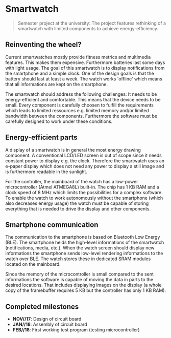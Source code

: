 # Smartwatch

> Semester project at the university: The project features rethinking of a smartwatch with limited components to achieve energy-efficiency.

## Reinventing the wheel?

Current smartwatches mostly provide fitness metrics and multimedia features. This makes them expensive. Furthermore batteries last some days with light usage. The goal of this smartwatch is to display notifications from the smartphone and a simple clock. One of the design goals is that the battery should last at least a week. The watch works 'offline' which means that all informations are kept on the smartphone.

The smartwatch should address the following challenges: It needs to be energy-efficient and comfortable. This means that the device needs to be small. Every component is carefully choosen to fulfill the requirements which leads to limited ressources e.g. limited memory and/or limited bandwidth between the components. Furthermore the software must be carefully designed to work under these conditions.

## Energy-efficient parts

A display of a smartwatch is in general the most energy drawing component. A conventional LCD/LED screen is out of scope since it needs constant power to display e.g. the clock. Therefore the smartwatch uses an e-paper display which does not need any power to display a still image and is furthermore readable in the sunlight.

For the controller, the mainboard of the watch has a low-power microcontroller (Atmel ATMEGA8L) built-in. The chip has 1 KB RAM and a clock speed of 8 MHz which limits the possibilities for a complex software. To enable the watch to work autonomously without the smartphone (which also decreases energy usage) the watch must be capable of storing everything that is needed to drive the display and other components.

## Smartphone communication

The communication to the smartphone is based on Bluetooth Low Energy (BLE). The smartphone helds the high-level informations of the smartwatch (notifications, media, etc.). When the watch screen should display new informations the smartphone sends low-level rendering informations to the watch over BLE. The watch stores these in dedicated SRAM modules located on the mainboard.

Since the memory of the microcontroller is small compared to the sent informations the software is capable of moving the data in parts to the desired locations. That includes displaying images on the display (a whole copy of the framebuffer requires 5 KB but the controller has only 1 KB RAM).

## Completed milestones

* **NOV//17**: Design of circuit board
* **JAN//18**: Assembly of circuit board
* **FEB//18**: First working test program (testing microcontroller)
